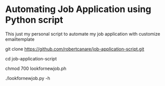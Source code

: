 # Automating Job Application using Python script

This just my personal script to automate my job application with customize emailtemplate

git clone https://github.com/robertcanare/job-application-script.git

cd job-application-script

chmod 700 lookfornewjob.ph

./lookfornewjob.py -h
